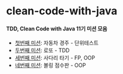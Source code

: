 # clean-code-with-java
#### TDD, Clean Code with Java 11기 미션 모음

- [첫번째 미션](https://github.com/623nana/java-racingcar/tree/step4): 자동차 경주 - 단위테스트
- [두번째 미션](https://github.com/623nana/java-lotto/tree/step4): 로또 - TDD
- [세번째 미션](https://github.com/623nana/java-ladder/tree/step4): 사다리 타기 - FP, OOP
- [네번째 미션](https://github.com/623nana/java-bowling/tree/step4): 볼링 점수판 - OOP
